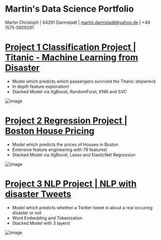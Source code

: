 # Martin's Data Science Portfolio
Martin Christoph | 64291 Darmstadt | martin.darmstadt@yahoo.de | +49 1575-5809291 


# [Project 1 Classification Project | Titanic - Machine Learning from Disaster](https://www.kaggle.com/n8walker/classification-project-stackedmodel-for-beginner)
- Model which predicts which passengers survived the Titanic shipwreck 
- In depth feature exploration!
- Stacked Model via XgBoost, RandomForst, KNN and SVC

![image](https://user-images.githubusercontent.com/78095565/115109777-0f81f880-9f78-11eb-941e-b31a7e76d2b0.png)

# [Project 2 Regression Project | Boston House Pricing](https://www.kaggle.com/n8walker/regression-project-stacked-model#2.-Data-Cleaning%F0%9F%A7%B9)
- Model which predicts the prices of Houses in Boston
- Extensive feature engineering with 79 features!
- Stacked Model via XgBoost, Lasso and ElasticNet Regression

![image](https://user-images.githubusercontent.com/78095565/115109454-190a6100-9f76-11eb-93f4-d446993db1e7.png)

# [Project 3 NLP Project | NLP with disaster Tweets](https://www.kaggle.com/n8walker/nlp-project-embedding-stacking)
- Model which predicts whether a Twitter tweet is about a real occuring disaster or not
- Word Embedding and Tokenization
- Stacked Model with 3 layers!

![image](https://user-images.githubusercontent.com/78095565/115109765-02fda000-9f78-11eb-9a66-cbd3a80c8a14.png)
